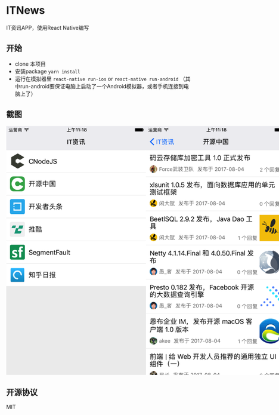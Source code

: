 # ITNews

IT资讯APP，使用React Native编写

## 开始

- clone 本项目
- 安装package `yarn install`
- 运行在模拟器里 `react-native run-ios` or `react-native run-android` （其中run-android要保证电脑上启动了一个Android模拟器，或者手机连接到电脑上了）

## 截图

<div style="display: flex; flex-direction: 'row'; justify-content: 'space-between'">
  <img src='./assets/Simulator Screen Shot 2017年8月4日 11.18.14.png' width='375'>
  <img src='./assets/Simulator Screen Shot 2017年8月4日 11.18.22.png' width='375'>
  <img src='./assets/Simulator Screen Shot 2017年8月4日 11.18.27.png' width='375'>
</div>

## 开源协议

MIT